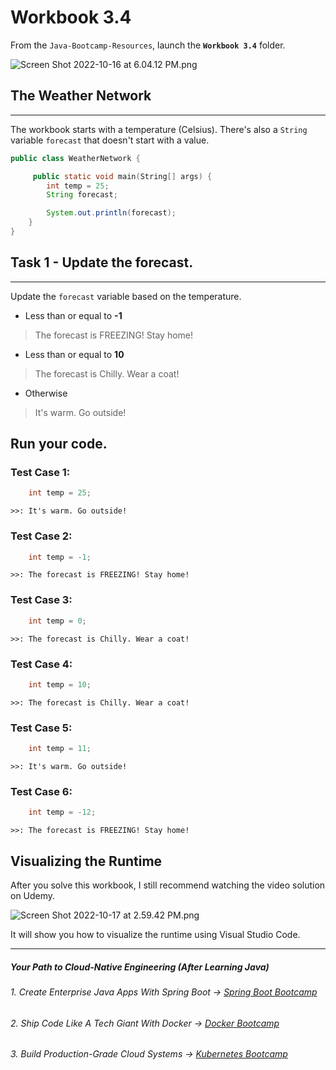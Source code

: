 # Workbook 3.4

From the `Java-Bootcamp-Resources`, launch the **`Workbook 3.4`** folder.

![Screen Shot 2022-10-16 at 6.04.12 PM.png](https://firebasestorage.googleapis.com/v0/b/learnthepart-75aed.appspot.com/o/images%2F03335aa5-a392-430b-9399-f030b8646e8b?alt=media&token=cbc9bc6e-bab5-4cdd-b6c0-7761dc8764c1)

## The Weather Network
-------------------

The workbook starts with a temperature (Celsius). There's also a `String` variable `forecast` that doesn't start with a value.

```java
public class WeatherNetwork {

     public static void main﻿(﻿String[] args﻿) {
        int temp = 25﻿;
        String forecast;

        System.out.println(forecast);
    }
}
```

## Task 1 - Update the forecast.
-----------------------------

Update the `forecast` variable based on the temperature.

-   Less than or equal to **-1**

> The forecast is FREEZING! Stay home!

-   Less than or equal to **10** 

> The forecast is Chilly. Wear a coat!

-   Otherwise

> It's warm. Go outside!

## Run your code.

### Test Case 1:
```java
    int temp = 25﻿;
```
`>>: It's warm. Go outside!`

### Test Case 2:
```java
    int temp = -1;
```
`>>: The forecast is FREEZING! Stay home!`

### Test Case 3:
```java
    int temp = 0;
```
`>>: The forecast is Chilly. Wear a coat!`

### Test Case 4:
```java
    int temp = 10;
```
`>>: The forecast is Chilly. Wear a coat!`


### Test Case 5:
```java
    int temp = 11;
```
`>>: It's warm. Go outside!`


### Test Case 6:
```java
    int temp = -12;
```
`>>: The forecast is FREEZING! Stay home!`

## Visualizing the Runtime

After you solve this workbook, I still recommend watching the video solution on Udemy.

![Screen Shot 2022-10-17 at 2.59.42 PM.png](https://firebasestorage.googleapis.com/v0/b/learnthepart-75aed.appspot.com/o/images%2Ff102b494-aa2f-4c62-a8d6-12899bb64768?alt=media&token=da6b1365-05c5-453d-922f-769722922160)

It will show you how to visualize the runtime using Visual Studio Code.

----------
##### Your Path to Cloud-Native Engineering (After Learning Java)
###### 1. Create Enterprise Java Apps With Spring Boot → [Spring Boot Bootcamp](https://www.udemy.com/course/the-complete-spring-boot-development-bootcamp/?couponCode=SPRING_BOOTCAMP)
###### 2. Ship Code Like A Tech Giant With Docker → [Docker Bootcamp](https://www.udemy.com/course/docker-bootcamp-conquer-docker-with-real-world-projects/?couponCode=DOCKER_BOOTCAMP)
###### 3. Build Production-Grade Cloud Systems → [Kubernetes Bootcamp](https://kubernetestraining.io/)